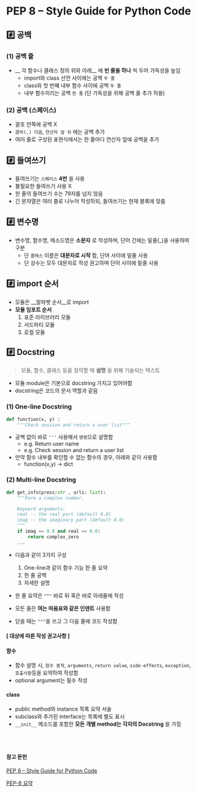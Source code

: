 # PEP 8 – Style Guide for Python Code


## #️⃣ 공백 
### (1) 공백 줄
- __ 각 함수나 클래스 정의 위와 아래__ 에 __빈 줄을 하나__ 씩 두어 가독성을 높임
    - import와 class 선언 사이에는 공백 `두 줄`
    - class와 첫 번째 내부 함수 사이에 공백 `두 줄`
    - 내부 함수끼리는 공백 `한 줄` (단 가독성을 위해 공백 줄 추가 허용)

### (2) 공백 (스페이스)
- 괄호 안쪽에 공백 X
- `콤마(,) 다음`, `연산자 앞 뒤` 에는 공백 추가
- 여러 줄로 구성된 표현식에서는 한 줄마다 연산자 앞에 공백을 추가

## #️⃣  들여쓰기
- 들여쓰기는 `스페이스` __4번__ 을 사용
- 불필요한 들여쓰기 사용 X
- 한 줄의 들여쓰기 수는 79자를 넘지 않음
- 긴 문자열은 여러 줄로 나누어 작성하되, 들여쓰기는 현재 블록에 맞춤


## #️⃣  변수명
- 변수명, 함수명, 메소드명은 __소문자__ 로 작성하며, 단어 간에는 밑줄(_)을 사용하여 구분
    - 단 `클래스` 이름은 __대문자로 시작__ 함, 단어 사이에 밑줄 사용
    - 단 상수는 모두 대문자로 작성 권고하며 단어 사이에 밑줄 사용

## #️⃣  import 순서
- 모듈은 __알파벳 순서__로 import 
- __모듈 임포트 순서__
    1. 표준 라이브러리 모듈
    2. 서드파티 모듈
    3. 로컬 모듈


## #️⃣ Docstring
> 모듈, 함수, 클래스 등을 정의할 때 __설명__ 을 위해 기술되는 텍스트 

- 모듈 module은 기본으로 docstring 가지고 있어야함
- docstring은 코드의 문서 역할과 같음

### (1) One-line Docstring
```python
def function(x, y) :
    """Check session and return a user list"""
```

- 공백 없이 바로 `'''` 사용해서 `명령`으로 설명함
    - e.g. Return user name 
    - e.g. Check session and return a user list 
- 만약 함수 내부를 확인할 수 없는 함수의 경우, 아래와 같이 사용함
    - function(x,y) -> dict


### (2) Multi-line Docstring
```python
def get_info(press:str , urls: list):
    """Form a complex number.

    Keyword arguments:
    real -- the real part (default 0.0)
    imag -- the imaginary part (default 0.0)
    """
    if imag == 0.0 and real == 0.0:
        return complex_zero
    ...
```
- 다음과 같이 3가지 구성
    1. One-line과 같이 함수 기능 한 줄 요약
    2. 한 줄 공백
    3. 자세한 설명

- 한 줄 요약은 `"""` 바로 뒤 혹은 바로 아래줄에 작성
- 모든 줄은 __여는 따옴표와 같은 인덴트__ 사용함
- 닫을 때는 `"""`을 쓰고 그 다음 줄에 코드 작성함  

#### [ 대상에 따른 작성 권고사항 ]
#### 함수
- 함수 설명 시, `함수 동작`, `arguments`, `return value`, `side-effects`, `exception`, `호출사항`등을 요약하여 작성함
- optional argument는 필수 작성

#### class
- public method와 instance 목록 요약 서술
- subclass와 추가된 interface는 목록에 별도 표시
- `__init__` 메소드를 포함한 __모든 개별 method는 각자의 Docstring__ 을 가짐 


<br><br>

#### 참고 문헌
[PEP 8 – Style Guide for Python Code](https://peps.python.org/pep-0008/)

[PEP-8 요약](https://yongwookha.github.io/Study/2022-02-26-pep8-summary)